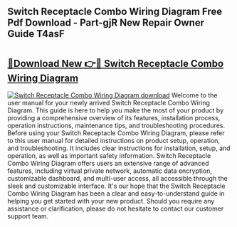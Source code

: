 ## Switch Receptacle Combo Wiring Diagram Free Pdf Download - Part-gjR New Repair Owner Guide T4asF

# <h2><a href="http://dfkp6lg.blite.top/?on=Switch+Receptacle+Combo+Wiring+Diagram">🔗Download New 👉🔴 Switch Receptacle Combo Wiring Diagram</a></h2>

[![Switch Receptacle Combo Wiring Diagram download](https://i.imgur.com/lujVjoI.png)](http://dfkp6lg.blite.top/?on=Switch+Receptacle+Combo+Wiring+Diagram)
Welcome to the user manual for your newly arrived Switch Receptacle Combo Wiring Diagram. This guide is here to help you make the most of your product by providing a comprehensive overview of its features, installation process, operation instructions, maintenance tips, and troubleshooting procedures. Before using your Switch Receptacle Combo Wiring Diagram, please refer to this user manual for detailed instructions on product setup, operation, and troubleshooting. It includes clear instructions for installation, setup, and operation, as well as important safety information. Switch Receptacle Combo Wiring Diagram offers users an extensive range of advanced features, including virtual private network, automatic data encryption, customizable dashboard, and multi-user access, all accessible through the sleek and customizable interface. It's our hope that the Switch Receptacle Combo Wiring Diagram has been a clear and easy-to-understand guide in helping you get started with your new product. Should you require any assistance or clarification, please do not hesitate to contact our customer support team.
